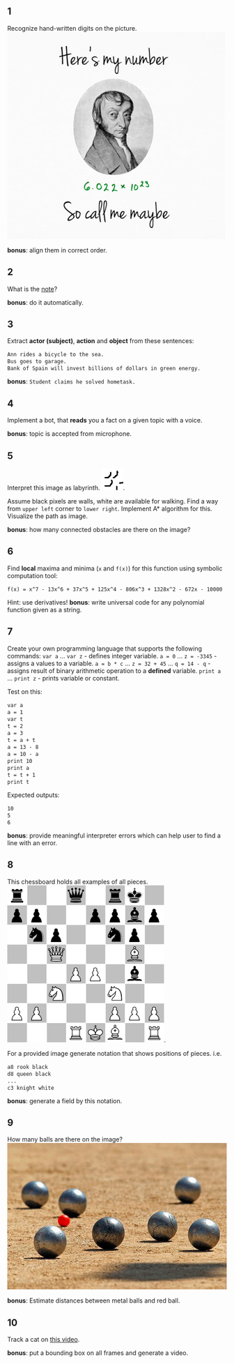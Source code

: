 ## 1 ## 
Recognize hand-written digits on the picture.
![maybe](./maybe.png)

**bonus**: align them in correct order.

## 2 ## 
What is the [note](./note.wav)?

**bonus**: do it automatically.

## 3 ## 
Extract **actor (subject)**, **action** and **object** from these sentences:
```
Ann rides a bicycle to the sea.
Bus goes to garage.
Bank of Spain will invest billions of dollars in green energy.
```
**bonus**: `Student claims he solved hometask.`

## 4 ## 
Implement a bot, that **reads** you a fact on a given topic with a voice.

**bonus**: topic is accepted from microphone.

## 5 ## 
Interpret this image as labyrinth.
![labyrinth](./lab.bmp).

Assume black pixels are walls, white are available for walking. Find a way from `upper left` corner to `lower right`. Implement A* algorithm for this. Visualize the path as image.

**bonus**: how many connected obstacles are there on the image?

## 6 ## 
Find **local** maxima and minima (`x` and `f(x)`) for this function using symbolic computation tool:
```
f(x) = x^7 - 13x^6 + 37x^5 + 125x^4 - 806x^3 + 1328x^2 - 672x - 10000
```
Hint: use derivatives!
**bonus**: write universal code for any polynomial function given as a string.

## 7 ## 
Create your own programming language that supports the following commands:
`var a` ... `var z` - defines integer variable.
`a = 0` ... `z = -3345` - assigns a values to a variable.
`a = b * c` ... `z = 32 + 45` ... `q = 14 - q` - assigns result of binary arithmetic operation to a **defined** variable.
`print a` ... `print z` - prints variable or constant.

Test on this:
```
var a
a = 1
var t
t = 2
a = 3
t = a + t
a = 13 - 8
a = 10 - a
print 10
print a
t = t + 1
print t
```
Expected outputs:
```
10
5
6
```

**bonus**: provide meaningful interpreter errors which can help user to find a line with an error.

## 8 ## 
This chessboard holds all examples of all pieces.
![chess](./chess.png).

For a provided image generate notation that shows positions of pieces.
i.e.
```
a8 rook black
d8 queen black
...
c3 knight white
```
**bonus**: generate a field by this notation.

## 9 ##
How many balls are there on the image?
![petanque](./petanque.jpg)

**bonus**: Estimate distances between metal balls and red ball.

## 10 ##
Track a cat on [this video](./cat.mp4). 

**bonus**: put a bounding box on all frames and generate a video.